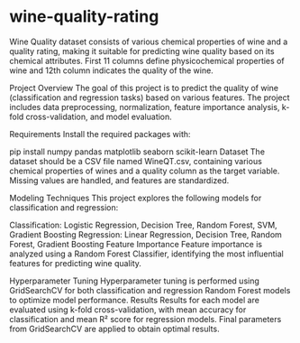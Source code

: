 # wine-quality-rating
Wine Quality dataset consists of various chemical properties of wine and a quality rating, making it suitable for predicting wine quality based on its chemical attributes. First  11 columns define physicochemical properties of wine and 12th column indicates the quality of the wine.

Project Overview
The goal of this project is to predict the quality of wine (classification and regression tasks) based on various features. The project includes data preprocessing, normalization, feature importance analysis, k-fold cross-validation, and model evaluation.

Requirements
Install the required packages with:

pip install numpy pandas matplotlib seaborn scikit-learn
Dataset
The dataset should be a CSV file named WineQT.csv, containing various chemical properties of wines and a quality column as the target variable. Missing values are handled, and features are standardized.

Modeling Techniques
This project explores the following models for classification and regression:

Classification: Logistic Regression, Decision Tree, Random Forest, SVM, Gradient Boosting
Regression: Linear Regression, Decision Tree, Random Forest, Gradient Boosting
Feature Importance
Feature importance is analyzed using a Random Forest Classifier, identifying the most influential features for predicting wine quality.

Hyperparameter Tuning
Hyperparameter tuning is performed using GridSearchCV for both classification and regression Random Forest models to optimize model performance.
Results
Results for each model are evaluated using k-fold cross-validation, with mean accuracy for classification and mean R² score for regression models. Final parameters from GridSearchCV are applied to obtain optimal results.
